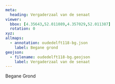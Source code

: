 ```yaml
---
meta:
  heading: Vergaderzaal van de senaat
viewer:
  bbox: [4.35643,52.011089,4.357029,52.011387]
  rotation: 0
xyz:
allmaps:
  - annotation: oudedelft118-bg.json
    label: Begane grond
geojson:
  - filename: oudedelft118-bg.geojson
    label: Vergaderzaal van de senaat
---
```

Begane Grond